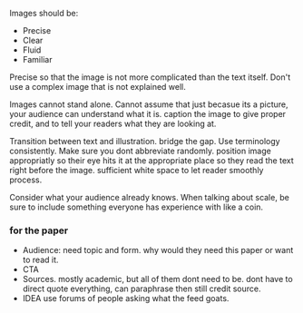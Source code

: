 Images should be:  

- Precise
- Clear
- Fluid
- Familiar

Precise so that the image is not more complicated than the text itself. Don't use a complex image that is not explained well. 

Images cannot stand alone. Cannot assume that just becasue its a picture, your audience can understand what it is. caption the image to give proper credit, and to tell your readers what they are looking at. 

Transition between text and illustration. bridge the gap. Use terminology consistently. Make sure you dont abbreviate randomly. position image appropriatly so their eye hits it at the appropriate place so they read the text right before the image. sufficient white space to let reader smoothly process. 

Consider what your audience already knows. When talking about scale, be sure to include something everyone has experience with like a coin. 

### for the paper

* Audience: need topic and form. why would they need this paper or want to read it.
* CTA
* Sources. mostly academic, but all of them dont need to be. dont have to direct quote everything, can paraphrase then still credit source. 
* IDEA use forums of people asking what the feed goats. 
